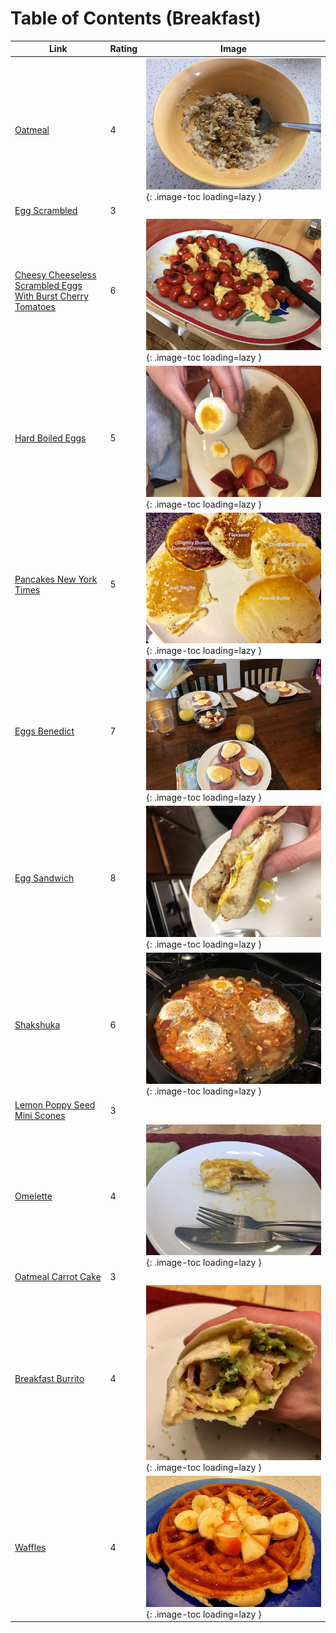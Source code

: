 # Table of Contents (Breakfast)

| Link | Rating | Image |
| -- | -- | -- |
| [Oatmeal](../oatmeal) | 4 | ![oatmeal.jpeg](./oatmeal.jpeg){: .image-toc loading=lazy } |
| [Egg Scrambled](../egg_scrambled) | 3 | <!-- TODO: Capture image --> |
| [Cheesy Cheeseless Scrambled Eggs With Burst Cherry Tomatoes](../cheesy_cheeseless_scrambled_eggs_with_burst_cherry_tomatoes) | 6 | ![cheesy_cheeseless_scrambled_eggs_with_burst_cherry_tomatoes.jpeg](./cheesy_cheeseless_scrambled_eggs_with_burst_cherry_tomatoes.jpeg){: .image-toc loading=lazy } |
| [Hard Boiled Eggs](../hard_boiled_eggs) | 5 | ![hard_boiled_eggs.jpeg](./hard_boiled_eggs.jpeg){: .image-toc loading=lazy } |
| [Pancakes New York Times](../pancakes_new_york_times) | 5 | ![pancakes_new_york_times.jpg](./pancakes_new_york_times.jpg){: .image-toc loading=lazy } |
| [Eggs Benedict](../eggs_benedict) | 7 | ![eggs_benedict.jpg](./eggs_benedict.jpg){: .image-toc loading=lazy } |
| [Egg Sandwich](../egg_sandwich) | 8 | ![egg_sandwich.jpeg](./egg_sandwich.jpeg){: .image-toc loading=lazy } |
| [Shakshuka](../shakshuka) | 6 | ![shakshuka.jpeg](./shakshuka.jpeg){: .image-toc loading=lazy } |
| [Lemon Poppy Seed Mini Scones](../lemon_poppy_seed_mini_scones) | 3 | <!-- TODO: Capture image --> |
| [Omelette](../omelette) | 4 | ![omelette.jpeg](./omelette.jpeg){: .image-toc loading=lazy } |
| [Oatmeal Carrot Cake](../oatmeal_carrot_cake) | 3 | <!-- TODO: Capture image --> |
| [Breakfast Burrito](../breakfast_burrito) | 4 | ![breakfast_burrito.jpeg](./breakfast_burrito.jpeg){: .image-toc loading=lazy } |
| [Waffles](../waffles) | 4 | ![waffles.jpg](./waffles.jpg){: .image-toc loading=lazy } |
